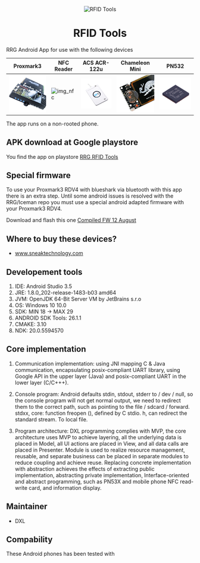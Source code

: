 <!-- def -->
[img_pm3]: /githubsrc/rdv4.png
[img_nfc]: /githubsrc/phon3_nfc.png
[img_122]: /githubsrc/acr122u.png
[img_cml]: /githubsrc/chameleon_rdv2.jpg
[img_532]: /githubsrc/pn532core.png
[img_logo]: /githubsrc/rfid.png

<p align="center"><img src="![img_logo]" alt="RFID Tools" width="100" height="100"></p>

<h1 align="center">RFID Tools</h1>

<p>RRG Android App for use with the following devices</p>


|Proxmark3   |NFC Reader  |ACS ACR-122u  |Chameleon Mini  |PN532       |  
|----------- |----------- |------------- |--------------- |----------- |
| ![img_pm3] | ![img_nfc] |  ![img_122]  |   ![img_cml]   | ![img_532] |


The app runs on a non-rooted phone.

## APK download at Google playstore

You find the app on playstore  [RRG RFID Tools](https://play.google.com/store/apps/details?id=com.rfidresearchgroup.rfidtools&hl=en_US)

## Special firmware

To use your Proxmark3 RDV4 with blueshark via bluetooth with this app there is an extra step.
Until some android issues is resolved with the RRG/Iceman repo you must use a special android adapted firmware with your Proxmark3 RDV4.  

Download and flash this one
[Compiled FW 12 August](https://www.dropbox.com/s/416lsrqpr2lfeis/%5BCompiled%5DPM3-RRG-20190812.rar?dl=0)

## Where to buy these devices?

- www.sneaktechnology.com

## Developement tools

1. IDE: Android Studio 3.5
2. JRE: 1.8.0_202-release-1483-b03 amd64
3. JVM: OpenJDK 64-Bit Server VM by JetBrains s.r.o
4. OS: Windows 10 10.0
5. SDK: MIN 18 -> MAX 29
6. ANDROID SDK Tools: 26.1.1
7. CMAKE: 3.10
8. NDK: 20.0.5594570

## Core implementation

1. Communication implementation: using JNI mapping C & Java communication, encapsulating posix-compliant UART library, using Google API in the upper layer (Java) and posix-compliant UART in the lower layer (C/C+++).

2. Console program: Android defaults stdin, stdout, stderr to / dev / null, so the console program will not get normal output, we need to redirect them to the correct path, such as pointing to the file / sdcard / forward. stdxx, core: function freopen (), defined by C stdio. h, can redirect the standard stream. To local file.

3. Program architecture: DXL programming complies with MVP, the core architecture uses MVP to achieve layering, all the underlying data is placed in Model, all UI actions are placed in View, and all data calls are placed in Presenter. Module is used to realize resource management, reusable, and separate business can be placed in separate modules to reduce coupling and achieve reuse. Replacing concrete implementation with abstraction achieves the effects of extracting public implementation, abstracting private implementation, Interface-oriented and abstract programming, such as PN53X and mobile phone NFC read-write card, and information display.

## Maintainer

- DXL

## Compability

These Android phones has been tested with 
